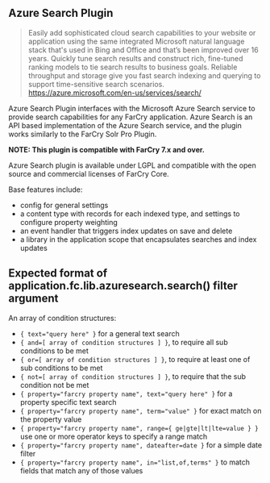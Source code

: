 ## Azure Search Plugin

> Easily add sophisticated cloud search capabilities to your website or application using the same integrated Microsoft natural language stack that's used in Bing and Office and that’s been improved over 16 years. Quickly tune search results and construct rich, fine-tuned ranking models to tie search results to business goals. Reliable throughput and storage give you fast search indexing and querying to support time-sensitive search scenarios.
https://azure.microsoft.com/en-us/services/search/

Azure Search Plugin interfaces with the Microsoft Azure Search service to provide search capabilities for any FarCry application. Azure Search is an API based implementation of the Azure Search service, and the plugin works similarly to the FarCry Solr Pro Plugin.

**NOTE: This plugin is compatible with FarCry 7.x and over.**

Azure Search plugin is available under LGPL and compatible with the open source and commercial licenses of FarCry Core.

Base features include:

- config for general settings
- a content type with records for each indexed type, and settings to configure property weighting
- an event handler that triggers index updates on save and delete
- a library in the application scope that encapsulates searches and index updates


## Expected format of application.fc.lib.azuresearch.search() filter argument

An array of condition structures:

- `{ text="query here" }` for a general text search
- `{ and=[ array of condition structures ] }`, to require all sub conditions to be met
- `{ or=[ array of condition structures ] }`, to require at least one of sub conditions to be met
- `{ not=[ array of condition structures ] }`, to require that the sub condition not be met
- `{ property="farcry property name", text="query here" }` for a property specific text search
- `{ property="farcry property name", term="value" }` for exact match on the property value
- `{ property="farcry property name", range={ ge|gte|lt|lte=value } }` use one or more operator keys to specify a range match
- `{ property="farcry property name", dateafter=date }` for a simple date filter
- `{ property="farcry property name", in="list,of,terms" }` to match fields that match any of those values
